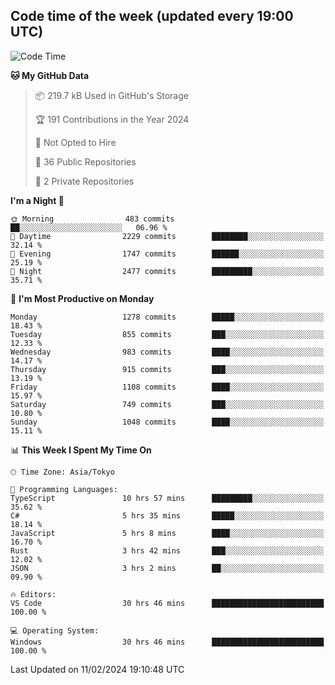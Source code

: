## Code time of the week (updated every 19:00 UTC)

<!--START_SECTION:waka-->
![Code Time](http://img.shields.io/badge/Code%20Time-2%2C642%20hrs%2016%20mins-blue)

**🐱 My GitHub Data** 

> 📦 219.7 kB Used in GitHub's Storage 
 > 
> 🏆 191 Contributions in the Year 2024
 > 
> 🚫 Not Opted to Hire
 > 
> 📜 36 Public Repositories 
 > 
> 🔑 2 Private Repositories 
 > 
**I'm a Night 🦉** 

```text
🌞 Morning                483 commits         ██░░░░░░░░░░░░░░░░░░░░░░░   06.96 % 
🌆 Daytime                2229 commits        ████████░░░░░░░░░░░░░░░░░   32.14 % 
🌃 Evening                1747 commits        ██████░░░░░░░░░░░░░░░░░░░   25.19 % 
🌙 Night                  2477 commits        █████████░░░░░░░░░░░░░░░░   35.71 % 
```
📅 **I'm Most Productive on Monday** 

```text
Monday                   1278 commits        █████░░░░░░░░░░░░░░░░░░░░   18.43 % 
Tuesday                  855 commits         ███░░░░░░░░░░░░░░░░░░░░░░   12.33 % 
Wednesday                983 commits         ████░░░░░░░░░░░░░░░░░░░░░   14.17 % 
Thursday                 915 commits         ███░░░░░░░░░░░░░░░░░░░░░░   13.19 % 
Friday                   1108 commits        ████░░░░░░░░░░░░░░░░░░░░░   15.97 % 
Saturday                 749 commits         ███░░░░░░░░░░░░░░░░░░░░░░   10.80 % 
Sunday                   1048 commits        ████░░░░░░░░░░░░░░░░░░░░░   15.11 % 
```


📊 **This Week I Spent My Time On** 

```text
🕑︎ Time Zone: Asia/Tokyo

💬 Programming Languages: 
TypeScript               10 hrs 57 mins      █████████░░░░░░░░░░░░░░░░   35.62 % 
C#                       5 hrs 35 mins       █████░░░░░░░░░░░░░░░░░░░░   18.14 % 
JavaScript               5 hrs 8 mins        ████░░░░░░░░░░░░░░░░░░░░░   16.70 % 
Rust                     3 hrs 42 mins       ███░░░░░░░░░░░░░░░░░░░░░░   12.02 % 
JSON                     3 hrs 2 mins        ██░░░░░░░░░░░░░░░░░░░░░░░   09.90 % 

🔥 Editors: 
VS Code                  30 hrs 46 mins      █████████████████████████   100.00 % 

💻 Operating System: 
Windows                  30 hrs 46 mins      █████████████████████████   100.00 % 
```


 Last Updated on 11/02/2024 19:10:48 UTC
<!--END_SECTION:waka-->